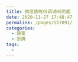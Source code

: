 ```yaml
---
title: 微信使用X5调试H5页面
date: 2020-11-27 17:48:47
permalink: /pages/517091/
categories:
  - 随笔
  - 折腾
tags:
  - 
---
```


